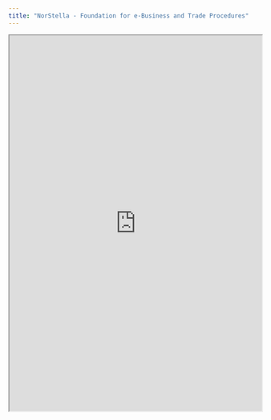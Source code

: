 ```yaml
---
title: "NorStella - Foundation for e-Business and Trade Procedures"
---
```



<iframe height="750" width="100%" src="https://ewelton.github.io/ktest/wiki.html#NorStella%20-%20Foundation%20for%20e-Business%20and%20Trade%20Procedures"></iframe>
